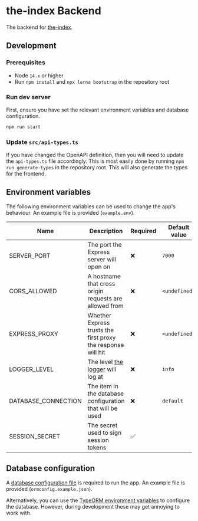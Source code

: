 # the-index Backend

The backend for [the-index](https://github.com/s-thom/the-index).

## Development

### Prerequisites

- Node `14.x` or higher
- Run `npm install` and `npx lerna bootstrap` in the repository root

### Run dev server

First, ensure you have set the relevant environment variables and database configuration.

```sh
npm run start
```

### Update `src/api-types.ts`

If you have changed the OpenAPI definition, then you will need to update the `api-types.ts` file accordingly. This is most easily done by running `npm run generate-types` in the repository root. This will also generate the types for the frontend.

## Environment variables

The following environment variables can be used to change the app's behaviour. An example file is provided (`example.env`).

| Name                | Description                                                        | Required | Default value |
| ------------------- | ------------------------------------------------------------------ | -------- | ------------- |
| SERVER_PORT         | The port the Express server will open on                           | ❌       | `7000`        |
| CORS_ALLOWED        | A hostname that cross origin requests are allowed from             | ❌       | `<undefined>` |
| EXPRESS_PROXY       | Whether Express trusts the first proxy the response will hit       | ❌       | `<undefined>` |
| LOGGER_LEVEL        | The level [the logger](https://github.com/pinojs/pino) will log at | ❌       | `info`        |
| DATABASE_CONNECTION | The item in the database configuration that will be used           | ❌       | `default`     |
| SESSION_SECRET      | The secret used to sign session tokens                             | ✅       |               |

## Database configuration

A [database configuration file](https://typeorm.io/#/using-ormconfig) is required to run the app. An example file is provided (`ormconfig.example.json`).

Alternatively, you can use the [TypeORM environment variables](https://typeorm.io/#/using-ormconfig/using-environment-variables) to configure the database. However, during development these may get annoying to work with.
